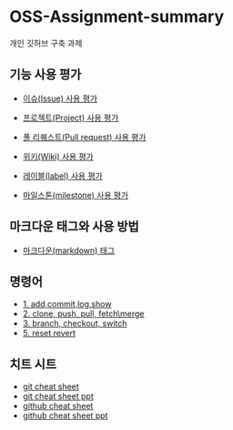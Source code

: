 # OSS-Assignment-summary
개인 깃허브 구축 과제

## 기능 사용 평가

* [이슈(Issue) 사용 평가](https://github.com/moolgutree/OSS-Assignment-summary/blob/main/%EA%B8%B0%EB%8A%A5%20%EC%82%AC%EC%9A%A9%20%ED%8F%89%EA%B0%80/Issues.md (Issues))   
* [프로젝트(Project) 사용 평가](https://github.com/moolgutree/OSS-Assignment-summary/blob/main/%EA%B8%B0%EB%8A%A5%20%EC%82%AC%EC%9A%A9%20%ED%8F%89%EA%B0%80/Projects.md (Project))      

* [풀 리퀘스트(Pull request) 사용 평가](https://github.com/moolgutree/OSS-Assignment-summary/blob/main/%EA%B8%B0%EB%8A%A5%20%EC%82%AC%EC%9A%A9%20%ED%8F%89%EA%B0%80/Pull%20Requests.md (Pull request))
* [위키(Wiki) 사용 평가](https://github.com/moolgutree/OSS-Assignment-summary/blob/main/%EA%B8%B0%EB%8A%A5%20%EC%82%AC%EC%9A%A9%20%ED%8F%89%EA%B0%80/Wiki.md (Wiki))    
* [레이블(label) 사용 평가](https://github.com/moolgutree/OSS-Assignment-summary/blob/main/%EA%B8%B0%EB%8A%A5%20%EC%82%AC%EC%9A%A9%20%ED%8F%89%EA%B0%80/label.md (label))   
* [마일스톤(milestone) 사용 평가](https://github.com/moolgutree/OSS-Assignment-summary/blob/main/%EA%B8%B0%EB%8A%A5%20%EC%82%AC%EC%9A%A9%20%ED%8F%89%EA%B0%80/milestone.md  (milestone))    

## 마크다운 태그와 사용 방법
* [마크다운(markdown) 태그](https://github.com/moolgutree/OSS-Assignment-summary/blob/main/markdown-summary/markdown.md (markdown)) 

## 명령어

* [1. add,commit,log,show](https://github.com/moolgutree/OSS-Assignment-summary/blob/main/%EB%AA%85%EB%A0%B9%EC%96%B4/1.%20add%2Ccommit%2Clog%2Cshow.md (1. add,commit,log,show)) 
* [2. clone, push, pull, fetch\merge](https://github.com/moolgutree/OSS-Assignment-summary/blob/main/%EB%AA%85%EB%A0%B9%EC%96%B4/2.%20clone%2C%20push%2C%20pull%2C%20fetch%5Cmerge.md (2. clone, push, pull, fetch\merge)) 
* [3. branch, checkout, switch](https://github.com/moolgutree/OSS-Assignment-summary/blob/main/%EB%AA%85%EB%A0%B9%EC%96%B4/3.%20branch%2C%20checkout%2C%20switch.md (3. branch, checkout, switch)) 
* [5. reset revert](https://github.com/moolgutree/OSS-Assignment-summary/blob/main/%EB%AA%85%EB%A0%B9%EC%96%B4/5.%20reset%20revert.md (5. reset revert)) 

## 치트 시트
* [git cheat sheet](https://github.com/moolgutree/OSS-Assignment-summary/blob/main/cheat_sheet/git.md (git cheat sheet))
* [git cheat sheet ppt](https://view.officeapps.live.com/op/view.aspx?src=https%3A%2F%2Fraw.githubusercontent.com%2Fmoolgutree%2FOSS-Assignment-summary%2Fmain%2Fcheat_sheet%2Fgit%2520cheat%2520sheet.pptx&wdOrigin=BROWSELINK (git cheat sheet ppt))
* [github cheat sheet](https://github.com/moolgutree/OSS-Assignment-summary/blob/main/cheat_sheet/github.md (github cheat sheet))
* [github cheat sheet ppt](https://view.officeapps.live.com/op/view.aspx?src=https%3A%2F%2Fraw.githubusercontent.com%2Fmoolgutree%2FOSS-Assignment-summary%2Fmain%2Fcheat_sheet%2FGithub%2520cheat%2520sheet.pptx&wdOrigin=BROWSELINK (github cheat sheet ppt))
